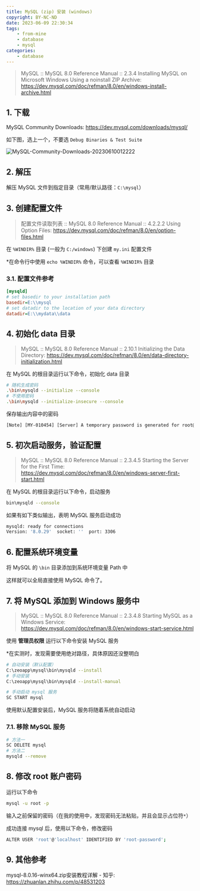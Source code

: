 ```yaml
---
title: MySQL (zip) 安装 (windows)
copyright: BY-NC-ND
date: 2023-06-09 22:30:34
tags:
    - from-mine
    - database
    - mysql
categories:
    - database
---
```


> MySQL :: MySQL 8.0 Reference Manual :: 2.3.4 Installing MySQL on Microsoft Windows Using a noinstall ZIP Archive: <https://dev.mysql.com/doc/refman/8.0/en/windows-install-archive.html>

## 1. 下载

MySQL Community Downloads: <https://dev.mysql.com/downloads/mysql/>

如下图，选上一个，不要选 `Debug Binaries & Test Suite`

![MySQL-Community-Downloads-20230610012222](https://v01.static.cc01cc.cn/MySQL-Community-Downloads-20230610012222.png)

## 2. 解压

解压 MySQL 文件到指定目录（常用/默认路径：`C:\mysql`）

## 3. 创建配置文件

> 配置文件读取列表 :: MySQL 8.0 Reference Manual :: 4.2.2.2 Using Option Files: <https://dev.mysql.com/doc/refman/8.0/en/option-files.html>

在 `%WINDIR%` 目录 (一般为 `C:/windows`) 下创建 `my.ini` 配置文件

*在命令行中使用 `echo %WINDIR%` 命令，可以查看 `%WINDIR%` 目录

### 3.1. 配置文件参考

```ini
[mysqld]
# set basedir to your installation path
basedir=E:\\mysql
# set datadir to the location of your data directory
datadir=E:\\mydata\\data
```

## 4. 初始化 data 目录

> MySQL :: MySQL 8.0 Reference Manual :: 2.10.1 Initializing the Data Directory: <https://dev.mysql.com/doc/refman/8.0/en/data-directory-initialization.html>

在 MySQL 的根目录运行以下命令，初始化 data 目录

```bash
# 随机生成密码
.\bin\mysqld --initialize --console
# 不使用密码
.\bin\mysqld --initialize-insecure --console
```

保存输出内容中的密码

```txt
[Note] [MY-010454] [Server] A temporary password is generated for root@localhost: Dr=LsUmeM3uC
```

## 5. 初次启动服务，验证配置

> MySQL :: MySQL 8.0 Reference Manual :: 2.3.4.5 Starting the Server for the First Time: <https://dev.mysql.com/doc/refman/8.0/en/windows-server-first-start.html>

在 MySQL 的根目录运行以下命令，启动服务

```bash
bin\mysqld --console
```

如果有如下类似输出，表明 MySQL 服务启动成功

```bash
mysqld: ready for connections
Version: '8.0.29'  socket: ''  port: 3306
```

## 6. 配置系统环境变量

将 MySQL 的 `\bin` 目录添加到系统环境变量 Path 中

这样就可以全局直接使用 MySQL 命令了。

## 7. 将 MySQL 添加到 Windows 服务中

> MySQL :: MySQL 8.0 Reference Manual :: 2.3.4.8 Starting MySQL as a Windows Service: <https://dev.mysql.com/doc/refman/8.0/en/windows-start-service.html>

使用 **管理员权限** 运行以下命令安装 MySQL 服务

*在实测时，发现需要使用绝对路径，具体原因还没整明白

```bash
# 自动安装（默认配置）
C:\zeoapp\mysql\bin\mysqld --install
# 手动安装
C:\zeoapp\mysql\bin\mysqld --install-manual
```

```bash
# 手动启动 mysql 服务
SC START mysql
```

使用默认配置安装后，MySQL 服务将随着系统自动启动

### 7.1. 移除 MySQL 服务

```bash
# 方法一
SC DELETE mysql
# 方法二
mysqld --remove
```

## 8. 修改 root 账户密码

运行以下命令

```bash
mysql -u root -p
```

输入之前保留的密码（在我的使用中，发现密码无法粘贴，并且会显示占位符`*`）

成功连接 mysql 后，使用以下命令，修改密码

```bash
ALTER USER 'root'@'localhost' IDENTIFIED BY 'root-password';
```

## 9. 其他参考

mysql-8.0.16-winx64.zip安装教程详解 - 知乎: <https://zhuanlan.zhihu.com/p/48531203>

<!--
Copyright © 2023 [cc01cc](https://github.com/cc01cc)

本页面采用 [知识共享署名-非商业性使用-禁止演绎 4.0 国际许可协议](https://creativecommons.org/licenses/by-nc-nd/4.0/) 进行许可。

转载请注明原始地址：<https://cc01cc.com/>
-->